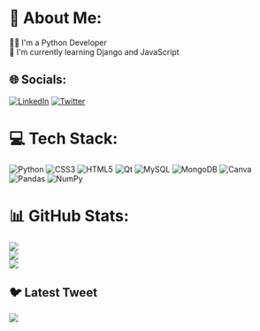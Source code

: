 # 💫 About Me:
🧑‍💻 I'm a Python Developer<br>🌱 I'm currently learning Django and JavaScript<br>


## 🌐 Socials:
[![LinkedIn](https://img.shields.io/badge/LinkedIn-%230077B5.svg?logo=linkedin&logoColor=white)](https://linkedin.com/in/https://www.linkedin.com/in/dasthagiri7/) [![Twitter](https://img.shields.io/badge/Twitter-%231DA1F2.svg?logo=Twitter&logoColor=white)](https://twitter.com/https://twitter.com/dasthagiri_7) 

# 💻 Tech Stack:
![Python](https://img.shields.io/badge/python-3670A0?style=for-the-badge&logo=python&logoColor=ffdd54) ![CSS3](https://img.shields.io/badge/css3-%231572B6.svg?style=for-the-badge&logo=css3&logoColor=white) ![HTML5](https://img.shields.io/badge/html5-%23E34F26.svg?style=for-the-badge&logo=html5&logoColor=white) ![Qt](https://img.shields.io/badge/Qt-%23217346.svg?style=for-the-badge&logo=Qt&logoColor=white) ![MySQL](https://img.shields.io/badge/mysql-%2300f.svg?style=for-the-badge&logo=mysql&logoColor=white) ![MongoDB](https://img.shields.io/badge/MongoDB-%234ea94b.svg?style=for-the-badge&logo=mongodb&logoColor=white) ![Canva](https://img.shields.io/badge/Canva-%2300C4CC.svg?style=for-the-badge&logo=Canva&logoColor=white) ![Pandas](https://img.shields.io/badge/pandas-%23150458.svg?style=for-the-badge&logo=pandas&logoColor=white) ![NumPy](https://img.shields.io/badge/numpy-%23013243.svg?style=for-the-badge&logo=numpy&logoColor=white)
# 📊 GitHub Stats:
![](https://github-readme-stats.vercel.app/api?username=dasthagiri-vali&theme=nightowl&hide_border=false&include_all_commits=false&count_private=false)<br/>
![](https://github-readme-streak-stats.herokuapp.com/?user=dasthagiri-vali&theme=nightowl&hide_border=false)<br/>
![](https://github-readme-stats.vercel.app/api/top-langs/?username=dasthagiri-vali&theme=nightowl&hide_border=false&include_all_commits=false&count_private=false&layout=compact)

## 🐦 Latest Tweet
[![](https://gtce.itsvg.in/api?username=https://twitter.com/dasthagiri_7)](https://github.com/VishwaGauravIn/github-twitter-card-embed)

<!-- Proudly created with GPRM ( https://gprm.itsvg.in ) -->
